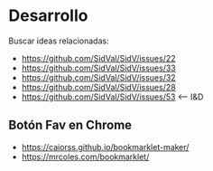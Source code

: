 # Desarrollo

Buscar ideas relacionadas:

- https://github.com/SidVal/SidV/issues/22
- https://github.com/SidVal/SidV/issues/33
- https://github.com/SidVal/SidV/issues/32
- https://github.com/SidVal/SidV/issues/28
- https://github.com/SidVal/SidV/issues/53 <-- I&D

## Botón Fav en Chrome

- https://caiorss.github.io/bookmarklet-maker/
- https://mrcoles.com/bookmarklet/
